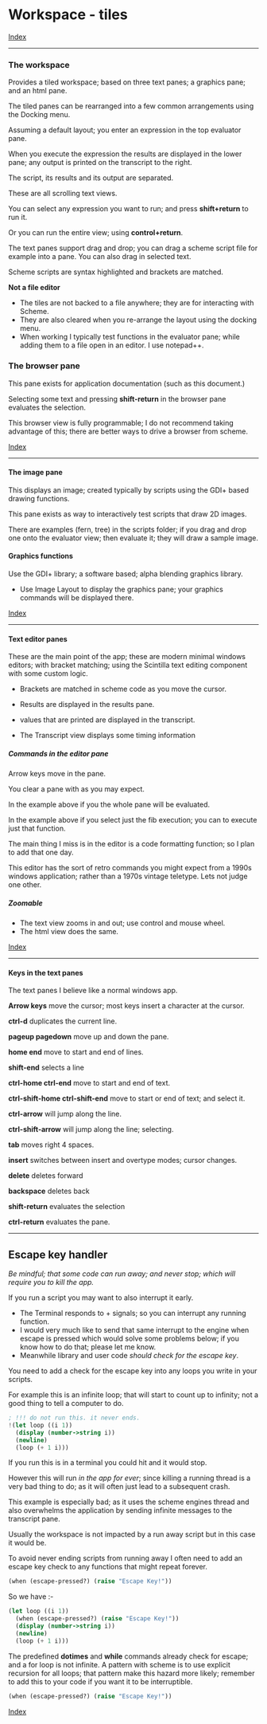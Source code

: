 # Workspace - tiles

 [Index](Readme.html)  

------

### <a name="the-gui">The workspace</a>

Provides a tiled workspace; based on three text panes; a graphics pane; and an html pane.

The tiled panes can be rearranged into a few common arrangements using the Docking menu.

Assuming a default layout; you enter an expression in the top evaluator pane.

When you execute the expression the results are displayed in the lower pane; any output is printed on the transcript to the right.

The script, its results and its output are separated. 

These are all scrolling text views.

You can select any expression you want to run; and press **shift+return** to run it.

Or you can run the entire view; using **control+return**.

The text panes support drag and drop; you can drag a scheme script file for example into a pane.  You can also drag in selected text.

Scheme scripts are syntax highlighted and brackets are matched.



**Not a file editor**

- The tiles are not backed to a file anywhere; they are for interacting with Scheme.
- They are also cleared when you re-arrange the layout using the docking menu.
- When working I typically test functions in the evaluator pane; while adding them to a file open in an editor. I use notepad++.



### <a name="browser-pane">The browser pane</a>

This pane exists for application documentation (such as this document.)

Selecting some text and pressing **shift-return** in the browser pane evaluates the selection.

This browser view is fully programmable; I do not recommend taking advantage of this; there are better ways to drive a browser from scheme.  

 [Index](Readme.html)  

------

#### <a name="image-pane">The image pane</a>

This displays an image; created typically by scripts using the GDI+ based drawing functions.

This pane exists as way to interactively test scripts that draw 2D images.

There are examples (fern, tree) in the scripts folder; if you drag and drop one onto the evaluator view; then evaluate it; they will draw a sample image.

#### <a name="graphics-functions">Graphics functions</a>

Use the GDI+ library; a software based; alpha blending graphics library.

- Use Image Layout to display the graphics pane; your graphics commands will be displayed there.

 [Index](Readme.html)  



---

#### <a name="text-panes">Text editor panes</a>

These are the main point of the app; these are modern minimal windows editors; with bracket matching; using the Scintilla text editing component with some custom logic. 

- Brackets are matched in scheme code as you move the cursor.

- Results are displayed in the results pane.

- values that are printed are displayed in the transcript.

- The Transcript view displays some timing information


##### Commands in the editor pane

Arrow keys move in the pane.

You clear a pane with <control><l> as you may expect.

In the example above if you <control><return> the whole pane will be evaluated.

In the example above if you select just the fib execution; you can <shift><return>  to execute just that function.

The main thing I miss is in the editor is a code formatting function; so I plan to add that one day.

This editor has the sort of retro commands you might expect from a 1990s windows application; rather than a 1970s vintage teletype. Lets not judge one other.

##### Zoomable

- The text view zooms in and out; use control and mouse wheel.
- The html view does the same.

 [Index](Readme.html)  

 

------

#### Keys in the text panes

The text panes I believe like a normal windows app.

**Arrow keys** move the cursor; most keys insert a character at the cursor.

**ctrl-d** duplicates the current line.

**pageup pagedown** move up and down the pane.

**home end** move to start and end of lines.

**shift-end** selects a line

**ctrl-home ctrl-end** move to start and end of text.

**ctrl-shift-home ctrl-shift-end** move to start or end of text; and select it.

**ctrl-arrow** will jump along the line.

**ctrl-shift-arrow** will jump along the line; selecting.

**tab** moves right 4 spaces.

**insert** switches between insert and overtype modes; cursor changes.

**delete**  deletes forward

**backspace** deletes back

**shift-return** evaluates the selection

**ctrl-return** evaluates the pane.

---



## <a name="the-escape-key">Escape key handler </a>

*Be mindful; that some code can run away; and never stop; which will require you to kill the app.*

If you run a script you may want to also interrupt it early.

- The Terminal responds to <ctrl>+<c> signals; so you can interrupt any running function.
- I would very much like to send that same interrupt to the engine when escape is pressed which would solve some problems below; if you know how to do that; please let me know.
- Meanwhile library and user code *should check for the escape key*.

You need to add a check for the escape key into any loops you write in your scripts.

For example this is an infinite loop; that will start to count up to infinity; not a good thing to tell a computer to do.

```scheme
; !!! do not run this. it never ends.
!(let loop ((i 1))
  (display (number->string i)) 
  (newline)
  (loop (+ 1 i)))
```

If you run this is in a terminal you could hit <control><c> and it would stop.

However this will run *in the app for ever*; since killing a running thread is a very bad thing to do; as it will often just lead to a subsequent crash. 

This example is especially bad; as it uses the scheme engines thread and also overwhelms the application by sending infinite messages to the transcript pane.

Usually the workspace is not impacted by a run away script but in this case it would be.

To avoid never ending scripts from running away I often need to add an escape key check to any functions that might repeat forever.

```scheme
(when (escape-pressed?) (raise "Escape Key!"))
```

So we have :-

```scheme
(let loop ((i 1))
  (when (escape-pressed?) (raise "Escape Key!"))
  (display (number->string i)) 
  (newline)
  (loop (+ 1 i)))
```

The predefined **dotimes** and **while** commands already check for escape; and a for loop is not infinite. A pattern with scheme is to use explicit recursion for all loops; that pattern make this hazard more likely; remember to add this to your code if you want it to be interruptible.

```scheme
(when (escape-pressed?) (raise "Escape Key!"))
```

 

 [Index](Readme.html)  